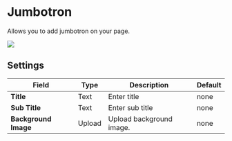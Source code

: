 # Jumbotron

Allows you to add jumbotron on your page.

![](http://transvelo.github.io/docs/techmarket/images/jumbotron-setting.png)

## Settings

| Field | Type | Description | Default
| -- | -- | -- | -- |
| **Title** | Text | Enter title | none
| **Sub Title** | Text | Enter sub title | none
| **Background Image** | Upload | Upload background image. | none


